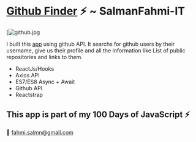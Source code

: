 # [Github Finder](https://githubfinder-sf.netlify.com/) :zap: ~ SalmanFahmi-IT

[![github.jpg](https://raw.githubusercontent.com/SalmanFahmi-IT/user-finder-app/master/screenshot.PNG)

I built this [app](https://githubfinder-sf.netlify.com/) using github API. It searchs for github users by their username, give us their profile and all the information like List of public repositories and links to them.

- ReactJs/Hooks
- Axios API
- ES7/ES8 Async + Await
- Github API
- Reactstrap

## This app is part of my 100 Days of JavaScript :zap:






:email: fahmi.salmn@gmail.com
